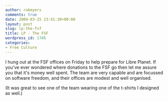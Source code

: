 ```yaml
---
author: robmyers
comments: true
date: 2009-03-25 23:41:30+00:00
layout: post
slug: lp-the-fsf
title: LP - The FSF
wordpress_id: 1745
categories:
- Free Culture
---
```


I hung out at the FSF offices on Friday to help prepare for Libre Planet. If you've ever wondered where donations to the FSF go then let me assure you that it's money well spent. The team are very capable and are focussed on software freedom, and their offices are modest and well organised.  
  
(It was great to see one of the team wearing one of the t-shirts I designed as well.)

